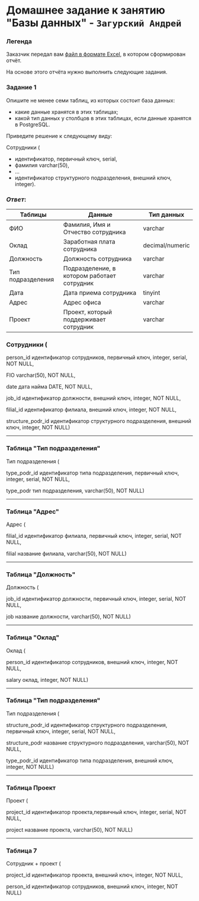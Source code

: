 # Домашнее задание к занятию "Базы данных" - `Загурский Андрей`
### Легенда

Заказчик передал вам [файл в формате Excel](https://github.com/netology-code/sdb-homeworks/blob/main/resources/hw-12-1.xlsx), в котором сформирован отчёт. 

На основе этого отчёта нужно выполнить следующие задания.

### Задание 1

Опишите не менее семи таблиц, из которых состоит база данных:

- какие данные хранятся в этих таблицах;
- какой тип данных у столбцов в этих таблицах, если данные хранятся в PostgreSQL.

Приведите решение к следующему виду:

Сотрудники (

- идентификатор, первичный ключ, serial,
- фамилия varchar(50),
- ...
- идентификатор структурного подразделения, внешний ключ, integer).

### *Ответ*:
| Таблицы           | Данные                                       | Тип данных      |
| ----------------- | -------------------------------------------- | --------------- |
| ФИО               | Фамилия, Имя и Отчество сотрудника           | varchar         |
| Оклад             | Заработная плата сотрудника                  | decimal/numeric |
| Должность         | Должность сотрудника                         | varchar         |
| Тип подразделения | Подразделение, в котором работает сотрудник  | varchar         |
| Дата              | Дата приема сотрудника                       | tinyint         |
| Адрес             | Адрес офиса                                  | varchar         |
| Проект            | Проект, который поддерживает сотрудник       | varchar         |

### Сотрудники (

person_id идентификатор сотрудников, первичный ключ, integer, serial, NOT NULL,

FIO varchar(50), NOT NULL,

date дата найма DATE, NOT NULL,

job_id идентификатор должности, внешний ключ, integer, NOT NULL,

filial_id идентификатор филиала, внешний ключ, integer, NOT NULL,

structure_podr_id идентификатор структурного подразделения, внешний ключ, integer, NOT NULL)

---

### Таблица "Тип подразделения"

Тип подразделения (

type_podr_id идентификатор типа подразделения, первичный ключ, integer, serial, NOT NULL,

type_podr тип подразделения, varchar(50), NOT NULL)

---

### Таблица "Адрес"

Адрес (

filial_id идентификатор филиала, первичный ключ, integer, serial, NOT NULL,

filial название филиала, varchar(50), NOT NULL)

---

### Таблица "Должность"

Должность (

job_id идентификатор должности, первичный ключ, integer, serial, NOT NULL,

job название должности, varchar(50), NOT NULL)

---

### Таблица "Оклад"

Оклад (

person_id идентификатор сотрудников, внешний ключ, integer, NOT NULL,

salary оклад, integer, NOT NULL)

---

### Таблица "Тип подразделения"

Тип подразделения (

structure_podr_id идентификатор структурного подразделения, первичный ключ, integer, serial, NOT NULL,

structure_podr название структурного подразделения, varchar(50), NOT NULL,

type_podr_id идентификатор типа подразделения, внешний ключ, integer, NOT NULL)

---

### Таблица Проект

Проект (

project_id  идентификатор проекта,первичный ключ, integer, serial, NOT NULL,

project название проекта, varchar(50), NOT NULL)

---

### Таблица 7

Сотрудник + проект (

project_id  идентификатор проекта, внешний ключ, integer, NOT NULL,

person_id идентификатор сотрудников, внешний ключ, integer, NOT NULL)